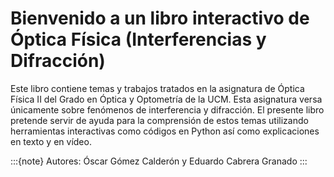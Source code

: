 # Bienvenido a un libro interactivo de Óptica Física (Interferencias y Difracción) 

Este libro contiene temas y trabajos tratados en la asignatura de Óptica Física II del Grado en Óptica
y Optometría de la UCM. Esta asignatura versa únicamente sobre fenómenos de interferencia y difracción.
El presente libro pretende servir de ayuda para la comprensión de estos temas utilizando herramientas
interactivas como códigos en Python así como explicaciones en texto y en vídeo.


:::{note}
Autores: Óscar Gómez Calderón y Eduardo Cabrera Granado
:::


